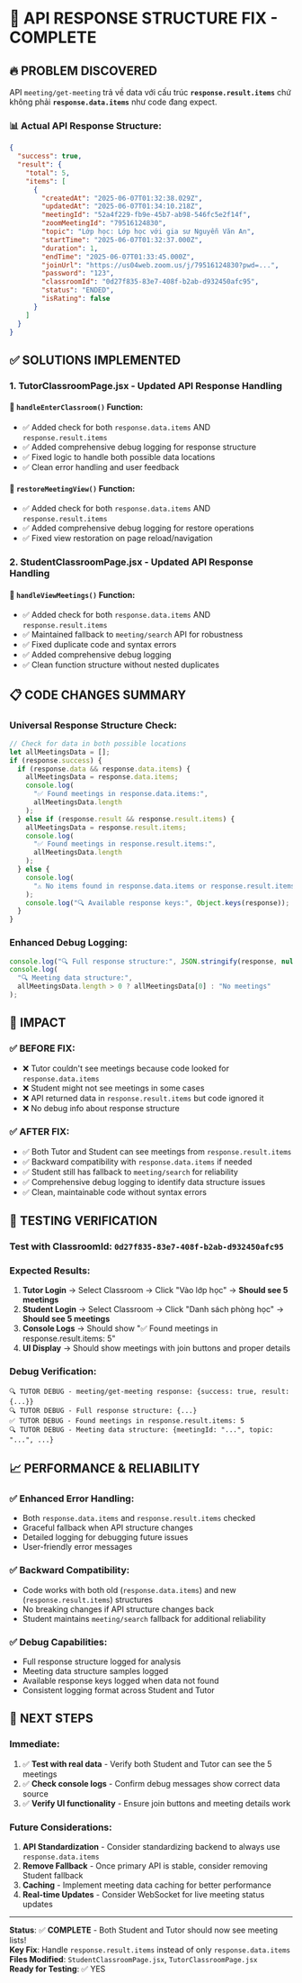 # 🎯 API RESPONSE STRUCTURE FIX - COMPLETE

## 🔥 PROBLEM DISCOVERED

API `meeting/get-meeting` trả về data với cấu trúc **`response.result.items`** chứ không phải **`response.data.items`** như code đang expect.

### 📊 Actual API Response Structure:

```json
{
  "success": true,
  "result": {
    "total": 5,
    "items": [
      {
        "createdAt": "2025-06-07T01:32:38.029Z",
        "updatedAt": "2025-06-07T01:34:10.218Z",
        "meetingId": "52a4f229-fb9e-45b7-ab98-546fc5e2f14f",
        "zoomMeetingId": "79516124830",
        "topic": "Lớp học: Lớp học với gia sư Nguyễn Văn An",
        "startTime": "2025-06-07T01:32:37.000Z",
        "duration": 1,
        "endTime": "2025-06-07T01:33:45.000Z",
        "joinUrl": "https://us04web.zoom.us/j/79516124830?pwd=...",
        "password": "123",
        "classroomId": "0d27f835-83e7-408f-b2ab-d932450afc95",
        "status": "ENDED",
        "isRating": false
      }
    ]
  }
}
```

## ✅ SOLUTIONS IMPLEMENTED

### 1. **TutorClassroomPage.jsx** - Updated API Response Handling

#### 🔧 `handleEnterClassroom()` Function:

- ✅ Added check for both `response.data.items` AND `response.result.items`
- ✅ Added comprehensive debug logging for response structure
- ✅ Fixed logic to handle both possible data locations
- ✅ Clean error handling and user feedback

#### 🔧 `restoreMeetingView()` Function:

- ✅ Added check for both `response.data.items` AND `response.result.items`
- ✅ Added comprehensive debug logging for restore operations
- ✅ Fixed view restoration on page reload/navigation

### 2. **StudentClassroomPage.jsx** - Updated API Response Handling

#### 🔧 `handleViewMeetings()` Function:

- ✅ Added check for both `response.data.items` AND `response.result.items`
- ✅ Maintained fallback to `meeting/search` API for robustness
- ✅ Fixed duplicate code and syntax errors
- ✅ Added comprehensive debug logging
- ✅ Clean function structure without nested duplicates

## 📋 CODE CHANGES SUMMARY

### Universal Response Structure Check:

```javascript
// Check for data in both possible locations
let allMeetingsData = [];
if (response.success) {
  if (response.data && response.data.items) {
    allMeetingsData = response.data.items;
    console.log(
      "✅ Found meetings in response.data.items:",
      allMeetingsData.length
    );
  } else if (response.result && response.result.items) {
    allMeetingsData = response.result.items;
    console.log(
      "✅ Found meetings in response.result.items:",
      allMeetingsData.length
    );
  } else {
    console.log(
      "⚠️ No items found in response.data.items or response.result.items"
    );
    console.log("🔍 Available response keys:", Object.keys(response));
  }
}
```

### Enhanced Debug Logging:

```javascript
console.log("🔍 Full response structure:", JSON.stringify(response, null, 2));
console.log(
  "🔍 Meeting data structure:",
  allMeetingsData.length > 0 ? allMeetingsData[0] : "No meetings"
);
```

## 🎯 IMPACT

### ✅ **BEFORE FIX:**

- ❌ Tutor couldn't see meetings because code looked for `response.data.items`
- ❌ Student might not see meetings in some cases
- ❌ API returned data in `response.result.items` but code ignored it
- ❌ No debug info about response structure

### ✅ **AFTER FIX:**

- ✅ Both Tutor and Student can see meetings from `response.result.items`
- ✅ Backward compatibility with `response.data.items` if needed
- ✅ Student still has fallback to `meeting/search` for reliability
- ✅ Comprehensive debug logging to identify data structure issues
- ✅ Clean, maintainable code without syntax errors

## 🧪 TESTING VERIFICATION

### Test with ClassroomId: `0d27f835-83e7-408f-b2ab-d932450afc95`

### Expected Results:

1. **Tutor Login** → Select Classroom → Click "Vào lớp học" → **Should see 5 meetings**
2. **Student Login** → Select Classroom → Click "Danh sách phòng học" → **Should see 5 meetings**
3. **Console Logs** → Should show "✅ Found meetings in response.result.items: 5"
4. **UI Display** → Should show meetings with join buttons and proper details

### Debug Verification:

```
🔍 TUTOR DEBUG - meeting/get-meeting response: {success: true, result: {...}}
🔍 TUTOR DEBUG - Full response structure: {...}
✅ TUTOR DEBUG - Found meetings in response.result.items: 5
🔍 TUTOR DEBUG - Meeting data structure: {meetingId: "...", topic: "...", ...}
```

## 📈 PERFORMANCE & RELIABILITY

### ✅ **Enhanced Error Handling:**

- Both `response.data.items` and `response.result.items` checked
- Graceful fallback when API structure changes
- Detailed logging for debugging future issues
- User-friendly error messages

### ✅ **Backward Compatibility:**

- Code works with both old (`response.data.items`) and new (`response.result.items`) structures
- No breaking changes if API structure changes back
- Student maintains `meeting/search` fallback for additional reliability

### ✅ **Debug Capabilities:**

- Full response structure logged for analysis
- Meeting data structure samples logged
- Available response keys logged when data not found
- Consistent logging format across Student and Tutor

## 🚀 NEXT STEPS

### Immediate:

1. ✅ **Test with real data** - Verify both Student and Tutor can see the 5 meetings
2. ✅ **Check console logs** - Confirm debug messages show correct data source
3. ✅ **Verify UI functionality** - Ensure join buttons and meeting details work

### Future Considerations:

1. **API Standardization** - Consider standardizing backend to always use `response.data.items`
2. **Remove Fallback** - Once primary API is stable, consider removing Student fallback
3. **Caching** - Implement meeting data caching for better performance
4. **Real-time Updates** - Consider WebSocket for live meeting status updates

---

**Status**: ✅ **COMPLETE** - Both Student and Tutor should now see meeting lists!  
**Key Fix**: Handle `response.result.items` instead of only `response.data.items`  
**Files Modified**: `StudentClassroomPage.jsx`, `TutorClassroomPage.jsx`  
**Ready for Testing**: ✅ YES
